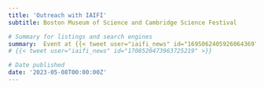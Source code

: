 ```yaml
---
title: 'Outreach with IAIFI'
subtitle: Boston Museum of Science and Cambridge Science Festival

# Summary for listings and search engines
summary:  Event at {{< tweet user="iaifi_news" id="1695062405926064369" >}}
# {{< tweet user="iaifi_news" id="1708520473963725219" >}}

# Date published
date: '2023-05-08T00:00:00Z'
---
```





